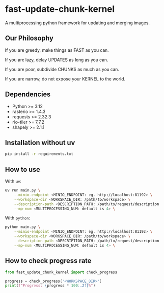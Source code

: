 # fast-update-chunk-kernel
A multiprocessing python framework for updating and merging images.

## Our Philosophy
If you are greedy, make things as FAST as you can.

If you are lazy, delay UPDATES as long as you can.

If you are poor, subdivide CHUNKS as much as you can.

If you are narrow, do not expose your KERNEL to the world.

## Dependencies
- Python >= 3.12
- rasterio >= 1.4.3
- requests >= 2.32.3
- rio-tiler >= 7.7.2
- shapely >= 2.1.1

## Installation without uv
```bash
pip install -r requirements.txt
```

## How to use
With `uv`:
```bash
uv run main.py \
    --minio-endpoint <MINIO_ENDPOINT: eg. http://localhost:81192> \
    --workspace-dir <WORKSPACE_DIR: /path/to/workspace> \
    --description-path <DESCRIPTION_PATH: /path/to/request/description.json> \
    --mp-num <MULTIPROCESSING_NUM: default is 4> \
```

With `python`:
```bash
python main.py \
    --minio-endpoint <MINIO_ENDPOINT: eg. http://localhost:81192> \
    --workspace-dir <WORKSPACE_DIR: /path/to/workspace> \
    --description-path <DESCRIPTION_PATH: /path/to/request/description.json> \
    --mp-num <MULTIPROCESSING_NUM: default is 4> \
```

## How to check progress rate
```python
from fast_update_chunk_kernel import check_progress

progress = check_progress('<WORKSPACE_DIR>')
print(f"Progress: {progress * 100:.2f}%")
```
